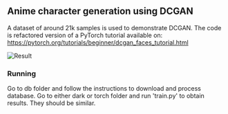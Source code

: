 ## Anime character generation using DCGAN

A dataset of around 21k samples is used to demonstrate DCGAN. 
The code is refactored version of a PyTorch tutorial available on: https://pytorch.org/tutorials/beginner/dcgan_faces_tutorial.html

![Result](docs/results.png)

### Running
Go to db folder and follow the instructions to download and process database.
Go to either dark or torch folder and run 'train.py' to obtain results. They should be similar.